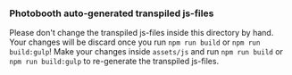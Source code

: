 ### Photobooth auto-generated transpiled js-files

Please don't change the transpiled js-files inside this directory by hand. Your changes will be discard once you run `npm run build` or `npm run build:gulp`!
Make your changes inside `assets/js` and run `npm run build` or `npm run build:gulp` to re-generate the transpiled js-files.
